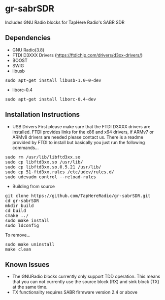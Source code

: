 # gr-sabrSDR
Includes GNU Radio blocks for TapHere Radio's SABR SDR

## Dependencies
* GNU Radio(3.8)
* FTDI D3XXX Drivers (https://ftdichip.com/drivers/d3xx-drivers/)
* BOOST
* SWIG
* libusb
<pre>
sudo apt-get install libusb-1.0-0-dev
</pre>
* liborc-0.4
<pre>
sudo apt-get install liborc-0.4-dev
</pre>

## Installation Instructions
* USB Drivers
First please make sure that the FTDI D3XXX drivers are installed. FTDI provides links for the x86 and x64 drivers, if ARMv7 or ARMv8 drivers are needed please contact us. There is a readme provided by FTDI to install but basically you just run the following commands...
<pre>
sudo rm /usr/lib/libftd3xx.so
sudo cp libftd3xx.so /usr/lib/
sudo cp libftd3xx.so.0.5.21 /usr/lib/
sudo cp 51-ftd3xx.rules /etc/udev/rules.d/
sudo udevadm control --reload-rules
</pre>
* Building from source
<pre>
git clone https://github.com/TapHereRadio/gr-sabrSDR.git
cd gr-sabrSDR
mkdir build
cd build
cmake ../
sudo make install
sudo ldconfig
</pre>
To remove...
<pre>
sudo make uninstall
make clean
</pre>
## Known Issues
* The GNURadio blocks currently only support TDD operation. This means that you can not currently use the source block (RX) and sink block (TX) at the same time.
* TX functionality requires SABR firmware version 2.4 or above
